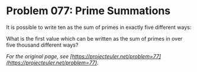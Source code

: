 # Problem 077: Prime Summations

It is possible to write ten as the sum of primes in exactly five different ways:

What is the first value which can be written as the sum of primes in over five thousand different ways?

*For the original page, see [https://projecteuler.net/problem=77](https://projecteuler.net/problem=77).*
